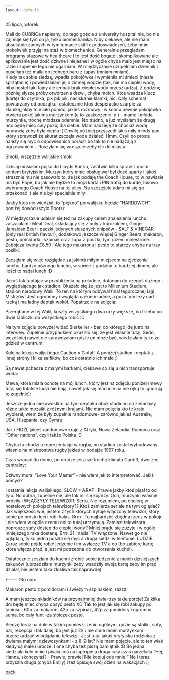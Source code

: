 ```yaml
---
layout: default
---
```


25 lipca, wtorek

Mail do CUBRICa napisany, do tego gościa z university hospital nie, bo nie zajmuje się tym co ja, tylko biomechaniką. Niby ciekawe, ale nie mam absolutnie żadnych w tym temacie skilli czy doświadczeń, żeby mnie ktokolwiek przyjął na staż w biomechanice. Generalnie przeglądam programy stażowe w healthcare i to jest dość bogate i skomplikowane ale aplikowanie jest dość dziwne i niejasne i w ogóle chyba mało jest miejsc na razie i zupełnie tego nie ogarniam. 
W międzyczasie uzupełniam dziennik i puściłam też maila do jednego baru z tapas (mniam mniam).  
Kiedy tak sobie siedzę, wpadła pokojówka i wymieniła mi śmieci (niezłe sprzątanie) i powiedziałam jej o zimnej wodzie (tak, nie ma ciepłej wody, niby hostel taki fajny ale jednak brak ciepłej wody przeszkadza). 
Z godzinę później słyszę próby otworzenia drzwi, chyba moich. Ktoś wsadza klucz (kartę) do czytnika, pik pik pik, naciskanie klamki, nic. Cały schemat powtarzany od początku, ostatecznie ktoś desperacko szarpie za klamkę,jakby to miało pomóc,  jakieś rozmowy i w końcu pewnie pokojówka otwiera pokój jakimś murzynkom (a to zaskoczenie :p )  - mame i młoda murzynka, trochę młodsza odemnie. No trudno, a już myślałam że drugą noc będę mieć cały pokój dla siebie. Mam nadzieję że chociaż wodę naprawią żeby była ciepła :( 
Chwilę później przyszedł jakiś miły młody pan który sprawdził że akurat zaczęła woda działać. Hmm. Czyli po prostu należy się myć o odpowiednich porach bo tak to nie nadążają z ogrzewaniem…
Ruszyłam się wreszcie żeby iść do miasta. 





Smoki, wszędzie walijskie smoki.




Dzisiaj musiałam pójść do Lloyds Banku, załatwić kilka spraw z moim kontem brytyjskim. Murzyn który mnie obsługiwał był dość uparty i jakoś strasznie mu nie pasowało to, że jak podaję the Coach House, to w nawiasie ma być Pope, bo jak nie będzie to moja karta i PIN trafią do kurde, losowo wybranego Coach House na tej ulicy. Na szczęście udało mi się go przekonać :) ale nie był specjalnie miły. 







Jakby ktoś nie wiedział, to “piękno” po walijsku będzie “HARDDWCH”, poniżej dowód (szyld Boots):









W międzyczasie udałam się też na zakupy celem znalezienia lunchu i zaszalałam : Meal Deal, składający się z buły z kurczakiem, Ginger Jamaican Beer i paczki jedynych słusznych chipsów - SALT & VINEGAR (only real british flavour), dodatkowo jeszcze więcej Ginger Beera, makaron, pesto, pomidorki i szpinak oraz zupa z puszki, tym razem minestrone. Zabójcza kwota £8.50 ! Ale tego makaronu i pesto to starczy chyba na trzy posiłki. 

Zaczęłam się więc rozglądać za jakimś miłym miejscem na zjedzenie lunchu, bardzo późnego lunchu, w sumie z godziny to bardziej dinner, ale ilości to nadal lunch :D

Jakoś tak tuptając w przybliżeniu na południe, dotarłam do czegoś dużego i wyglądającego jak stadion. Okazało się że jest to Millenium Stadium, stadion narodowy Walii. To ten na którym odbywał finał tegorocznej Ligi Mistrzów! Jest ogroomny i wygląda całkiem ładnie, a poza tym leży nad rzeką i ma ładny deptak wokół. Popatrzcie na zdjęcia:

Przerąbane w tej Walii, koszty wszystkiego dwa razy większe, bo trzeba po dwie tabliczki do wszystkiego robić :D





Na tym zdjęciu powyżej widać Bierkeller  - bar, do którego idę jutro na interview. Zupełnie przypadkiem okazało się, że jest właśnie tutaj. Serio, wcześniej nawet nie sprawdzałam gdzie on może być, wiedziałam tylko że gdzieś w centrum. 


Kolejna lekcja walijskiego: Caution = Gofal ! A poniżej stadion i deptak z innej strony i kilka selfików, bo coś ostatnio ich mało ;)




Są nawet pchacze z małymi barkami, ciekawe co się u nich transportuje wodą:




Mewa, która miała ochotę na mój lunch, który jest na zdjęciu poniżej (mewy tutaj się totalnie ludzi nie boją, nawet jak się machnie na nie ręką to ignorują to zupełnie):



Jeszcze jedna ciekawostka: na tym deptaku obok stadionu na ziemi były różne takie mozaiki z różnymi krajami. Nie mam pojęcia kto te kraje wybierał, wiem że były zupełnie randomowe- zarówno jakieś Australie, USA, Hiszpanie, czy Cymru:


Jak i FIDŻI, jakieś randomowe kraje z Afryki, Nowa Zelandia, Rumunia oraz “Other nations”, czyli także Polska :D

Chyba tu chodzi o reprezentacje w rugby, bo stadion został wybudowany właśnie na mistrzostwa rugby jakieś w bodajże 1997 roku. 

Czas wracać do domu, po drodze jeszcze trochę klimatu Cardiff, dworzec centralny:

 	

Dziwny mural “Love Your Master” - nie wiem jak to interpretować. Jakiś pomysł?


I ostatnia lekcja walijskiego: SLOW = ARAF . Prawie jakby ktoś pisał to od tyłu. No dobra, zupełnie nie, ale tak mi się kojarzy. 
Och, murzynki właśnie wróciły i WŁĄCZYŁY TELEWIZOR. Serio. Nie rozumiem, po cholerę w hostelowych pokojach telewizory?? Ktoś zamierza seriale na tym oglądać? 
Jak większość wie, jestem z tych których irytuje włączony telewizor, który sobie po prostu leci i robi hałas. Brrrr. To najbardziej zbędna rzecz w pokoju i nie wiem w ogóle czemu oni to tutaj utrzymują. Zamiast telewizora poproszę stały dostęp do ciepłej wody?
Mniej prądu się zużyje i w ogóle mniejszego raka dostanę. Brrr.
21 i nadal TV włączone. Nawet go nie oglądają, tylko jedna poszła się myć a druga siedzi w telefonie. LUDZIE. Zaraz sobie pójdę robić jedzenie i im wyłączę TV a co (bo zabiorę kartę która włącza prąd, a jest mi potrzebna do otworzenia kuchni). 

Ostatecznie zeszłam do kuchni zrobić sobie jedzenie z moich dzisiejszych zakupów (uprzedziłam murzynki żeby wsadziły swoją kartę żeby im prąd działał, nie jestem taka złośliwa tak naprawdę).

 <--- Oto ono:

Makaron pesto z pomidorami i świeżym szpinakiem, razzz!

A mam jeszcze składników na przynajmniej dwie-trzy takie porcje! Za kilka dni będę mieć chyba dosyć pesto XD Tak to jest jak się robi zakupy po taniości. 60p za makaron, 42p za szpinak, 42p za pomidory i ogromna suma, bo cały funt -za słoiczek pesto. 



Siedzę teraz na dole w takim pomieszczeniu ogólnym, gdzie są stoliki, sofy, bar, recepcja i tak dalej, bo jest już 22 i nie chce moim murzynkom przeszkadzać w oglądaniu telewizji. 
Jest tutaj jakaś brytyjska rodzinka z dwiema małymi dziewczynkami - z 8-9 lat? Nie mam pojęcia, ale to ten wiek kiedy są małe i urocze. I one chyba też piszą pamiętnik :D Bo jedna siedziała koło mnie i pisała coś na laptopie a druga cały czas narzekała “Hej, Hanna, skończyłaś? - Prawie, prawie! Nie kopiuj ode mnie!” No i teraz przyszła druga (chyba Emily) i też opisuje swój dzień na wakacjach :)

[back](./)
